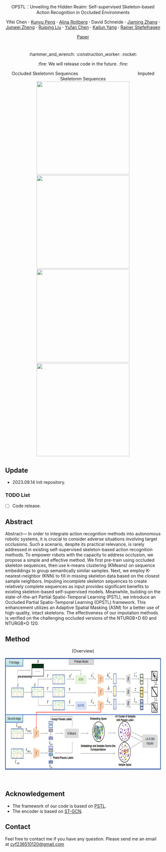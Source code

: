 <div align="center">
<p align="center">OPSTL：Unveiling the Hidden Realm: Self-supervised Skeleton-based Action Recognition in Occluded Environments
<br>

<div align="center">
  Yifei&nbsp;Chen</a> <b>&middot;</b>
  <a href="https://www.researchgate.net/profile/Kunyu-Peng" target="_blank">Kunyu&nbsp;Peng</a> <b>&middot;</b>
  <a href="https://www.researchgate.net/profile/Alina-Roitberg-2" target="_blank">Alina&nbsp;Roitberg</a> <b>&middot;</b>
  David&nbsp;Schneide</a> <b>&middot;</b>
  <a href="https://www.researchgate.net/profile/Jiaming-Zhang-10" target="_blank">Jiaming&nbsp;Zhang</a> <b>&middot;</b>
  <a href="https://www.researchgate.net/profile/Junwei-Zheng-4" target="_blank">Junwei&nbsp;Zheng</a> <b>&middot;</b>
  <a href="https://www.researchgate.net/profile/Ruiping-Liu-7" target="_blank">Ruiping&nbsp;Liu</a> <b>&middot;</b>
  <a href="https://www.researchgate.net/profile/Yufan-Chen-27" target="_blank">Yufan&nbsp;Chen</a> <b>&middot;</b>
  <a href="https://www.researchgate.net/profile/Kailun-Yang" target="_blank">Kailun&nbsp;Yang</a> <b>&middot;</b>
  <a href="https://www.researchgate.net/profile/Rainer-Stiefelhagen" target="_blank">Rainer&nbsp;Stiefelhagen</a>
 <br>

  <a href="https://github.com/cyfml/OPSTL" target="_blank">Paper</a>

# 

</div>

<p align="center">:hammer_and_wrench: :construction_worker: :rocket:</p>
<p align="center">:fire: We will release code in the future. :fire:</p>

<div style="text-align: center;">Occluded Skeletonm Sequences      &nbsp;&nbsp;&nbsp;&nbsp;&nbsp;&nbsp;&nbsp;
&nbsp;&nbsp;&nbsp;&nbsp;&nbsp;&nbsp;&nbsp;&nbsp;&nbsp;&nbsp;&nbsp;&nbsp;&nbsp;&nbsp;&nbsp;&nbsp;&nbsp;&nbsp;&nbsp;&nbsp;&nbsp;
  &nbsp;&nbsp;&nbsp;&nbsp;&nbsp;&nbsp;&nbsp;&nbsp;&nbsp;&nbsp;&nbsp;&nbsp;&nbsp;&nbsp;&nbsp;&nbsp;&nbsp;
  Imputed Skeletonm Sequences
</div>
<div style="text-align: center;">
  <img src="assets/animation_occluded_sample1.gif" width="300" height="300" />
                                             
  <img src="assets/animation_imputed_sample1.gif" width="300" height="300" />
</div>
<div style="text-align: center;">
  <img src="assets/animation_occluded_sample2.gif" width="300" height="300" />
                                             
  <img src="assets/animation_imputed_sample2.gif" width="300" height="300" />
</div>
</div>
<!-- <div align=left><img src="assets/animation_occluded_sample1.gif" width="200" height="200" />
</div><div align=left><img src="assets/animation_occluded_sample1.gif" width="200" height="200" /></div> -->

## Update

- 2023.09.14 Init repository.



### TODO List

- [ ] Code release. 

## Abstract

Abstract— In order to integrate action recognition methods into autonomous robotic systems, it is crucial to consider adverse situations involving target occlusions. Such a scenario, despite its practical relevance, is rarely addressed in existing self-supervised skeleton-based action recognition methods. To empower robots with the capacity to address occlusion, we propose a simple and effective method. We first pre-train using occluded skeleton sequences, then use k-means clustering (KMeans) on sequence embeddings to group semantically similar samples. Next, we employ K-nearest-neighbor (KNN) to fill in missing
skeleton data based on the closest sample neighbors. Imputing incomplete skeleton sequences to create relatively complete sequences as input provides significant benefits to existing skeleton-based self-supervised models. Meanwhile, building on the state-of-the-art Partial Spatio-Temporal Learning (PSTL), we introduce an Occluded Partial Spatio-Temporal Learning (OPSTL) framework. This enhancement utilizes an Adaptive Spatial Masking (ASM) for a better use of high-quality, intact skeletons. The effectiveness of our imputation methods is verified on the challenging occluded versions of the NTURGB+D 60 and NTURGB+D 120.

## Method

<p align="center">
    (Overview)
</p>
<p align="center">
    <div align=center><img src="assets/pple.png" width="950" height="360" /></div>
<br><br>

## Acknowledgement
* The framework of our code is based on [PSTL](https://github.com/YujieOuO/PSTL).
* The encoder is based on [ST-GCN](https://github.com/yysijie/st-gcn/blob/master/OLD_README.md).

## Contact

Feel free to contact me if you have any question. Please send me an email at cyf236510120@gmail.com
